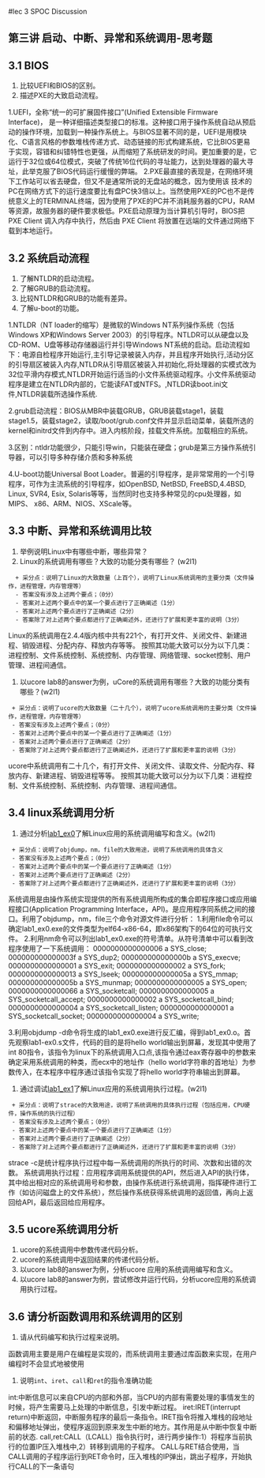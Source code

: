 #lec 3 SPOC Discussion

## 第三讲 启动、中断、异常和系统调用-思考题

## 3.1 BIOS
 1. 比较UEFI和BIOS的区别。
 1. 描述PXE的大致启动流程。

1.UEFI，全称“统一的可扩展固件接口”(Unified Extensible Firmware Interface)， 是一种详细描述类型接口的标准。这种接口用于操作系统自动从预启动的操作环境，加载到一种操作系统上。与BIOS显著不同的是，UEFI是用模块化、C语言风格的参数堆栈传递方式、动态链接的形式构建系统，它比BIOS更易于实现，容错和纠错特性也更强，从而缩短了系统研发的时间。更加重要的是，它运行于32位或64位模式，突破了传统16位代码的寻址能力，达到处理器的最大寻址，此举克服了BIOS代码运行缓慢的弊端。
2.PXE最直接的表现是，在网络环境下工作站可以省去硬盘，但又不是通常所说的无盘站的概念，因为使用该 技术的PC在网络方式下的运行速度要比有盘PC快3倍以上。当然使用PXE的PC也不是传统意义上的TERMINAL终端，因为使用了PXE的PC并不消耗服务器的CPU，RAM等资源，故服务器的硬件要求极低。PXE启动原理为当计算机引导时，BIOS把 PXE Client 调入内存中执行，然后由 PXE Client 将放置在远端的文件通过网络下载到本地运行。

## 3.2 系统启动流程
 1. 了解NTLDR的启动流程。
 1. 了解GRUB的启动流程。
 1. 比较NTLDR和GRUB的功能有差异。
 1. 了解u-boot的功能。

 1.NTLDR（NT loader的缩写）是微软的Windows NT系列操作系统（包括Windows XP和Windows Server 2003）的引导程序。NTLDR可以从硬盘以及CD-ROM、U盘等移动存储器运行并引导Windows NT系统的启动。启动流程如下：电源自检程序开始运行,主引导记录被装入内存，并且程序开始执行,活动分区的引导扇区被装入内存,NTLDR从引导扇区被装入并初始化,将处理器的实模式改为32位平滑内存模式,NTLDR开始运行适当的小文件系统驱动程序。小文件系统驱动程序是建立在NTLDR内部的，它能读FAT或NTFS。,NTLDR读boot.ini文件,NTLDR装载所选操作系统.

 2.grub启动流程：BIOS从MBR中装载GRUB，GRUB装载stage1，装载stage1.5，装载stage2，读取/boot/grub.conf文件并显示启动菜单，装载所选的kernel和initrd文件到内存中。进入内核阶段，挂载文件系统。加载相应的系统。

 3.区别：ntldr功能很少，只能引导win，只能装在硬盘；grub是第三方操作系统引导器，可以引导多种存储介质和多种系统

 4.U-boot功能Universal Boot Loader。普遍的引导程序，是非常常用的一个引导程序，可作为主流系统的引导程序，如OpenBSD, NetBSD, FreeBSD,4.4BSD, Linux, SVR4, Esix, Solaris等等，当然同时也支持多种常见的cpu处理器，如MIPS、 x86、ARM、NIOS、XScale等。

## 3.3 中断、异常和系统调用比较
 1. 举例说明Linux中有哪些中断，哪些异常？
 1. Linux的系统调用有哪些？大致的功能分类有哪些？  (w2l1)

```
  + 采分点：说明了Linux的大致数量（上百个），说明了Linux系统调用的主要分类（文件操作，进程管理，内存管理等）
  - 答案没有涉及上述两个要点；（0分）
  - 答案对上述两个要点中的某一个要点进行了正确阐述（1分）
  - 答案对上述两个要点进行了正确阐述（2分）
  - 答案除了对上述两个要点都进行了正确阐述外，还进行了扩展和更丰富的说明（3分）
 ```
 Linux的系统调用在2.4.4版内核中共有221个，有打开文件、关闭文件、新建进程、销毁进程、分配内存、释放内存等等。
按照其功能大致可以分为以下几类：进程控制、文件系统控制、系统控制、内存管理、网络管理、socket控制、用户管理、进程间通信。


 1. 以ucore lab8的answer为例，uCore的系统调用有哪些？大致的功能分类有哪些？(w2l1)
 
 ``` 
  + 采分点：说明了ucore的大致数量（二十几个），说明了ucore系统调用的主要分类（文件操作，进程管理，内存管理等）
  - 答案没有涉及上述两个要点；（0分）
  - 答案对上述两个要点中的某一个要点进行了正确阐述（1分）
  - 答案对上述两个要点进行了正确阐述（2分）
  - 答案除了对上述两个要点都进行了正确阐述外，还进行了扩展和更丰富的说明（3分）
 ```

 ucore中系统调用有二十几个，有打开文件、关闭文件、读取文件、分配内存、释放内存、新建进程、销毁进程等等。
按照其功能大致可以分为以下几类：进程控制、文件系统控制、系统控制、内存管理、进程间通信。

 
## 3.4 linux系统调用分析
 1. 通过分析[lab1_ex0](https://github.com/chyyuu/ucore_lab/blob/master/related_info/lab1/lab1-ex0.md)了解Linux应用的系统调用编写和含义。(w2l1)
 

 ```
  + 采分点：说明了objdump，nm，file的大致用途，说明了系统调用的具体含义
  - 答案没有涉及上述两个要点；（0分）
  - 答案对上述两个要点中的某一个要点进行了正确阐述（1分）
  - 答案对上述两个要点进行了正确阐述（2分）
  - 答案除了对上述两个要点都进行了正确阐述外，还进行了扩展和更丰富的说明（3分）
 
 ```

系统调用是由操作系统实现提供的所有系统调用所构成的集合即程序接口或应用编程接口(Application Programming Interface，API)。是应用程序同系统之间的接口。利用了objdump，nm，file三个命令对源文件进行分析：
1.利用file命令可以确定lab1_ex0.exe的文件类型为elf64-x86-64，即x86架构下的64位的可执行文件。
2.利用nm命令可以列出lab1_ex0.exe的符号清单。从符号清单中可以看到改程序使用了一下系统调用：
0000000000000006 a SYS_close;
000000000000003f a SYS_dup2;
000000000000000b a SYS_execve; 
0000000000000001 a SYS_exit;
0000000000000002 a SYS_fork;
0000000000000013 a SYS_lseek; 
000000000000005a a SYS_mmap;
000000000000005b a SYS_munmap; 
0000000000000005 a SYS_open;
0000000000000066 a SYS_socketcall;
0000000000000005 a SYS_socketcall_accept;
0000000000000002 a SYS_socketcall_bind;
0000000000000004 a SYS_socketcall_listen;
0000000000000001 a SYS_socketcall_socket;
0000000000000004 a SYS_write;

3.利用objdump -d命令将生成的lab1_ex0.exe进行反汇编，得到lab1_ex0.o。首先观察lab1-ex0.s文件，代码的目的是将hello world输出到屏幕，发现其中使用了int 80指令，该指令为linux下的系统调用入口点,该指令通过eax寄存器中的参数来确定采用系统调用的种类，而ecx中的地址作（hello world字符串的首地址）为参数传入，在本程序中程序通过该指令实现了将hello world字符串输出到屏幕。

 
 1. 通过调试[lab1_ex1](https://github.com/chyyuu/ucore_lab/blob/master/related_info/lab1/lab1-ex1.md)了解Linux应用的系统调用执行过程。(w2l1)
 

 ```
  + 采分点：说明了strace的大致用途，说明了系统调用的具体执行过程（包括应用，CPU硬件，操作系统的执行过程）
  - 答案没有涉及上述两个要点；（0分）
  - 答案对上述两个要点中的某一个要点进行了正确阐述（1分）
  - 答案对上述两个要点进行了正确阐述（2分）
  - 答案除了对上述两个要点都进行了正确阐述外，还进行了扩展和更丰富的说明（3分）
 ```

strace -c是统计程序执行过程中每一系统调用的所执行的时间、次数和出错的次数。
系统调用执行过程：应用程序调用系统提供的API，然后进入API的执行体，其中给出相对应的系统调用号和参数，由操作系统进行系统调用，指挥硬件进行工作（如访问磁盘上的文件系统），然后操作系统获得系统调用的返回值，再向上返回给API，最后返回给应用程序。
 
## 3.5 ucore系统调用分析
 1. ucore的系统调用中参数传递代码分析。
 1. ucore的系统调用中返回结果的传递代码分析。
 1. 以ucore lab8的answer为例，分析ucore 应用的系统调用编写和含义。
 1. 以ucore lab8的answer为例，尝试修改并运行代码，分析ucore应用的系统调用执行过程。
 
## 3.6 请分析函数调用和系统调用的区别
 1. 请从代码编写和执行过程来说明。

 函数调用主要是用户在编程是实现的，而系统调用主要通过库函数来实现，在用户编程时不会显式地被使用

1. 说明`int`、`iret`、`call`和`ret`的指令准确功能

int:中断信息可以来自CPU的内部和外部，当CPU的内部有需要处理的事情发生的时候，将产生需要马上处理的中断信息，引发中断过程。
iret:IRET(interrupt return)中断返回，中断服务程序的最后一条指令。IRET指令将推入堆栈的段地址和偏移地址弹出，使程序返回到原来发生中断的地方。其作用是从中断中恢复中断前的状态.
call,ret:CALL（LCALL）指令执行时，进行两步操作:1）将程序当前执行的位置IP压入堆栈中,2）转移到调用的子程序。
CALL与RET结合使用，当CALL调用的子程序运行到RET命令时，压入堆栈的IP弹出，跳出子程序，开始执行CALL的下一条语句
